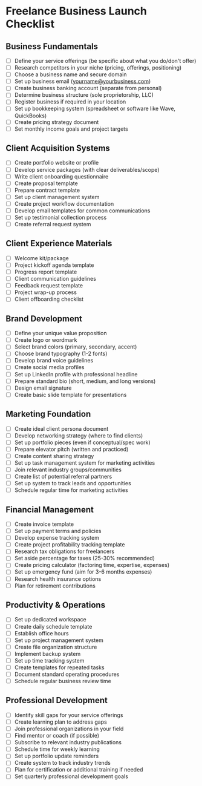 # Freelance Business Launch Checklist

## Business Fundamentals
- [ ] Define your service offerings (be specific about what you do/don't offer)
- [ ] Research competitors in your niche (pricing, offerings, positioning)
- [ ] Choose a business name and secure domain
- [ ] Set up business email (yourname@yourbusiness.com)
- [ ] Create business banking account (separate from personal)
- [ ] Determine business structure (sole proprietorship, LLC)
- [ ] Register business if required in your location
- [ ] Set up bookkeeping system (spreadsheet or software like Wave, QuickBooks)
- [ ] Create pricing strategy document
- [ ] Set monthly income goals and project targets

## Client Acquisition Systems
- [ ] Create portfolio website or profile
- [ ] Develop service packages (with clear deliverables/scope)
- [ ] Write client onboarding questionnaire
- [ ] Create proposal template
- [ ] Prepare contract template
- [ ] Set up client management system
- [ ] Create project workflow documentation
- [ ] Develop email templates for common communications
- [ ] Set up testimonial collection process
- [ ] Create referral request system

## Client Experience Materials
- [ ] Welcome kit/package
- [ ] Project kickoff agenda template
- [ ] Progress report template
- [ ] Client communication guidelines
- [ ] Feedback request template
- [ ] Project wrap-up process
- [ ] Client offboarding checklist

## Brand Development
- [ ] Define your unique value proposition
- [ ] Create logo or wordmark
- [ ] Select brand colors (primary, secondary, accent)
- [ ] Choose brand typography (1-2 fonts)
- [ ] Develop brand voice guidelines
- [ ] Create social media profiles
- [ ] Set up LinkedIn profile with professional headline
- [ ] Prepare standard bio (short, medium, and long versions)
- [ ] Design email signature
- [ ] Create basic slide template for presentations

## Marketing Foundation
- [ ] Create ideal client persona document
- [ ] Develop networking strategy (where to find clients)
- [ ] Set up portfolio pieces (even if conceptual/spec work)
- [ ] Prepare elevator pitch (written and practiced)
- [ ] Create content sharing strategy
- [ ] Set up task management system for marketing activities
- [ ] Join relevant industry groups/communities
- [ ] Create list of potential referral partners
- [ ] Set up system to track leads and opportunities
- [ ] Schedule regular time for marketing activities

## Financial Management
- [ ] Create invoice template
- [ ] Set up payment terms and policies
- [ ] Develop expense tracking system
- [ ] Create project profitability tracking template
- [ ] Research tax obligations for freelancers
- [ ] Set aside percentage for taxes (25-30% recommended)
- [ ] Create pricing calculator (factoring time, expertise, expenses)
- [ ] Set up emergency fund (aim for 3-6 months expenses)
- [ ] Research health insurance options
- [ ] Plan for retirement contributions

## Productivity & Operations
- [ ] Set up dedicated workspace
- [ ] Create daily schedule template
- [ ] Establish office hours
- [ ] Set up project management system
- [ ] Create file organization structure
- [ ] Implement backup system
- [ ] Set up time tracking system
- [ ] Create templates for repeated tasks
- [ ] Document standard operating procedures
- [ ] Schedule regular business review time

## Professional Development
- [ ] Identify skill gaps for your service offerings
- [ ] Create learning plan to address gaps
- [ ] Join professional organizations in your field
- [ ] Find mentor or coach (if possible)
- [ ] Subscribe to relevant industry publications
- [ ] Schedule time for weekly learning
- [ ] Set up portfolio update reminders
- [ ] Create system to track industry trends
- [ ] Plan for certification or additional training if needed
- [ ] Set quarterly professional development goals
